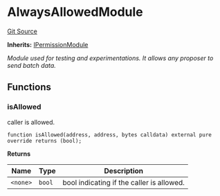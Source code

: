 # AlwaysAllowedModule
[Git Source](https://github.com/SyndicateProtocol/syndicate-appchains/blob/e670fbd66628d486b7f0c62387b907c2a44879ed/src/sequencing-modules/AlwaysAllowedModule.sol)

**Inherits:**
[IPermissionModule](/src/interfaces/IPermissionModule.sol/interface.IPermissionModule.md)

*Module used for testing and experimentations. It allows any proposer to send batch data.*


## Functions
### isAllowed

caller is allowed.


```solidity
function isAllowed(address, address, bytes calldata) external pure override returns (bool);
```
**Returns**

|Name|Type|Description|
|----|----|-----------|
|`<none>`|`bool`|bool indicating if the caller is allowed.|



